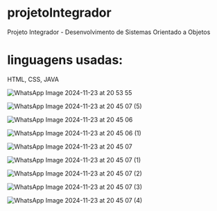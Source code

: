 # projetoIntegrador
Projeto Integrador - Desenvolvimento de Sistemas Orientado a Objetos
# linguagens usadas: 
HTML, CSS, JAVA


![WhatsApp Image 2024-11-23 at 20 53 55](https://github.com/user-attachments/assets/6d48ca3f-5262-4710-af60-48909c6249e9)

![WhatsApp Image 2024-11-23 at 20 45 07 (5)](https://github.com/user-attachments/assets/6e398b90-17ac-4302-8835-b4584941d8a4)


![WhatsApp Image 2024-11-23 at 20 45 06](https://github.com/user-attachments/assets/557b7af6-fe3d-42bf-9c20-503abed749e7)

![WhatsApp Image 2024-11-23 at 20 45 06 (1)](https://github.com/user-attachments/assets/98cdd091-0034-408a-97c3-d6fe3a41a3d8)

![WhatsApp Image 2024-11-23 at 20 45 07](https://github.com/user-attachments/assets/79030862-3017-4191-bae7-899a6b3351cb)

![WhatsApp Image 2024-11-23 at 20 45 07 (1)](https://github.com/user-attachments/assets/ad4500ad-7e7d-4ea8-bb5f-f71329642675)

![WhatsApp Image 2024-11-23 at 20 45 07 (2)](https://github.com/user-attachments/assets/01c76ffb-a05c-4ade-b9cf-a99bf760872a)

![WhatsApp Image 2024-11-23 at 20 45 07 (3)](https://github.com/user-attachments/assets/2c06bca3-af24-4ea1-a3ba-8f7c5ae3a17b)

![WhatsApp Image 2024-11-23 at 20 45 07 (4)](https://github.com/user-attachments/assets/ade1d422-9149-4be2-bae3-a8c16ca3da4a)

